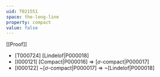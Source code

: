 ```yaml
---
uid: T021551
space: the-long-line
property: compact
value: false
---
```

[[Proof]]

* [T000724] [Lindelof|P000018]
* [I000121] [Compact|P000016] => [$\sigma$-compact|P000017]
* [I000122] ~[$\sigma$-compact|P000017] => ~[Lindelof|P000018]

